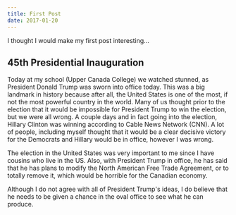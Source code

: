 ```yaml
---
title: First Post
date: 2017-01-20
---
```


I thought I would make my first post interesting...

## 45th Presidential Inauguration

Today at my school (Upper Canada College) we watched stunned, as President Donald Trump was sworn into office today. This was a big landmark in history because after all, the United States is one of the most, if not the most powerful country in the world. Many of us thought prior to the election that it would be impossible for President Trump to win the election, but we were all wrong. A couple days and in fact going into the election, Hillary Clinton was winning according to Cable News Network (CNN). A lot of people, including myself thought that it would be a clear decisive victory for the Democrats and Hillary would be in office, however I was wrong.

The election in the United States was very important to me since I have cousins who live in the US. Also, with President Trump in office, he has said that he has plans to modify the North American Free Trade Agreement, or to totally remove it, which would be horrible for the Canadian economy.

Although I do not agree with all of President Trump's ideas, I do believe that he needs to be given a chance in the oval office to see what he can produce.